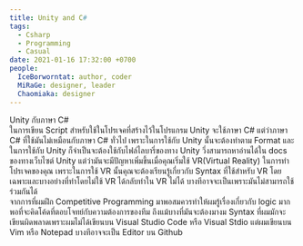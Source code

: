 ```yaml
---
title: Unity and C#
tags:
  - Csharp
  - Programming
  - Casual
date: 2021-01-16 17:32:00 +0700
people: 
  IceBorworntat: author, coder
  MiRaGe: designer, leader
  Chaomiaka: designer 
---
```


Unity กับภาษา C#  
ในการเขียน Script สำหรับใช้ในโปรเจคที่สร้างไว้ในโปรแกรม Unity จะใช้ภาษา C# แต่ว่าภาษา C# ที่ใช้มันไม่เหมือนกับภาษา C# ทั่วไป เพราะในการใช้กับ Unity นั้นจะต้องทำตาม Format และในการใช้กับ Unity ก็จำเป็นจะต้องใช้กับไฟล์ไลบารี่ของทาง Unity วึ่งสามารถหาอ่านได้ใน docs ของทางเว็บไซต์ Unity แต่ว่ามันจะมีปัญหาเพิ่มขึ้นเมื่อคุณเริ่มใช้ VR(Virtual Reality) ในการทำโปรเจคของคุณ เพราะในการใช้ VR นั้นคุณจะต้องเรียนรู้เกี่ยวกับ Syntax ที่ใช้สำหรับ VR โดยเฉพาะและบางอย่างที่ทำโดยไม่ใช้ VR ได้กลับทำใน VR ไม่ได้ บางทีอาจจะเป็นเพราะมันไม่สามารถใช้ร่วมกันได้  
จากการที่ผมฝึก Competitive Programming มาพอสมควรทำให้ผมรู้เรื่องเกี่ยวกับ logic มากพอที่จะคิดโค้ดที่ตอบโจทย์กับความต้องการของทีม ถึงแม้บางที่มันจะต้องมางม Syntax ที่ผมมักจะเขียนผิดพลาดเพราะผมไม่ได้เขียนบน Visual Studio Code หรือ Visual Stdio แต่ผมเขียนบน Vim หรือ Notepad บางทีอาจจะเป็น Editor บน Github  